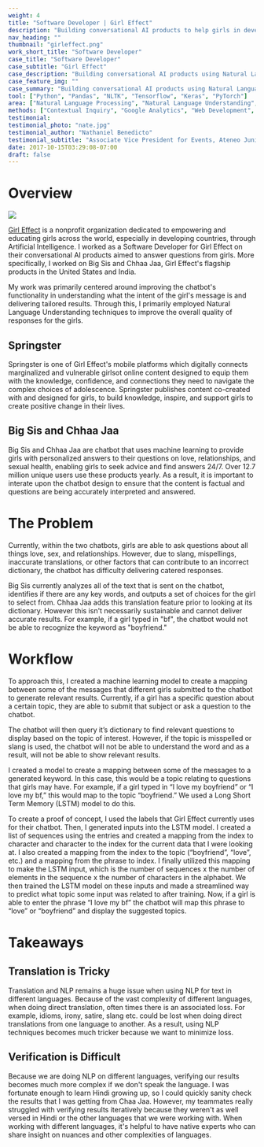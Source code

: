 ```yaml
---
weight: 4
title: "Software Developer | Girl Effect"
description: "Building conversational AI products to help girls in developing countries"
nav_heading: ""
thumbnail: "girleffect.png"
work_short_title: "Software Developer"
case_title: "Software Developer"
case_subtitle: "Girl Effect"
case_description: "Building conversational AI products using Natural Language Understanding to help girls in developing countries"
case_feature_img: ""
case_summary: "Building conversational AI products using Natural Language Understanding to help girls in developing countries"
tool: ["Python", "Pandas", "NLTK", "Tensorflow", "Keras", "PyTorch"]
area: ["Natural Language Processing", "Natural Language Understanding", "Software Development"]
methods: ["Contextual Inquiry", "Google Analytics", "Web Development", "User Interface Design"]
testimonial:
testimonial_photo: "nate.jpg"
testimonial_author: "Nathaniel Benedicto"
testimonial_subtitle: "Associate Vice President for Events, Ateneo Junior Marketing Association"
date: 2017-10-15T03:29:08-07:00
draft: false
---
```


# Overview

![](//nehahudait.com/girleffect/img/nikegirleffect.jpg)

[Girl Effect](https://girleffect.org) is a nonprofit organization dedicated to empowering and educating girls across the world, especially in developing countries, through Artificial Intelligence. I worked as a Software Developer for Girl Effect on their conversational AI products aimed to answer questions from girls. More specifically, I worked on Big Sis and Chhaa Jaa, Girl Effect's flagship products in the United States and India.

My work was primarily centered around improving the chatbot's functionality in understanding what the intent of the girl's message is and delivering tailored results. Through this, I primarily employed Natural Language Understanding techniques to improve the overall quality of responses for the girls.

## Springster
Springster is one of Girl Effect's mobile platforms which digitally connects marginalized and vulnerable girlsot online content designed to equip them with the knowledge, confidence, and connections they need to navigate the complex choices of adolescence. Springster publishes content co-created with and designed for girls, to build knowledge, inspire, and support girls to create positive change in their lives.

## Big Sis and Chhaa Jaa

Big Sis and Chhaa Jaa are chatbot that uses machine learning to provide girls with personalized answers to their questions on love, relationships, and sexual health, enabling girls to seek advice and find answers 24/7. Over 12.7 million unique users use these products yearly. As a result, it is important to interate upon the chatbot design to ensure that the content is factual and questions are being accurately interpreted and answered.

# The Problem
Currently, within the two chatbots, girls are able to ask questions about all things love, sex, and relationships. However, due to slang, mispellings, inaccurate translations, or other factors that can contribute to an incorrect dictionary, the chatbot has difficulty delivering catered responses.

Big Sis currently analyzes all of the text that is sent on the chatbot, identifies if there are any key words, and outputs a set of choices for the girl to select from. Chhaa Jaa adds this translation feature prior to looking at its dictionary. However this isn't necessarily sustainable and cannot deliver accurate results. For example, if a girl typed in "bf", the chatbot would not be able to recognize the keyword as "boyfriend."

# Workflow
To approach this, I created a machine learning model to create a mapping between some of the messages that different girls submitted to the chatbot to generate relevant results. Currently,
if a girl has a specific question about a certain topic, they are able to submit that subject or ask a question to the chatbot.

The chatbot will then query it’s dictionary to find relevant questions to display based on the topic of interest. However, if the topic is misspelled or slang is used, the chatbot will not be able to understand the word and as a result, will not be able to show relevant results.

I created a model to create a mapping between some of the messages to a generated keyword. In this case, this would be a topic relating to questions that girls may have. For example, if a girl typed in “I love my boyfriend” or “I love my bf,” this would map to the topic “boyfriend.” We used a Long Short Term Memory (LSTM) model to do this.

To create a proof of concept, I used the labels that Girl Effect currently uses for their
chatbot. Then, I generated inputs into the LSTM model. I created a list of sequences using
the entries and created a mapping from the index to character and character to the index for the
current data that I were looking at. I also created a mapping from the index to the topic
(“boyfriend”, “love”, etc.) and a mapping from the phrase to index. I finally utilized this mapping to make the LSTM input, which is the number of sequences x the number of elements
in the sequence x the number of characters in the alphabet. We then trained the LSTM model on
these inputs and made a streamlined way to predict what topic some input was related to after
training. Now, if a girl is able to enter the phrase “I love my bf” the chatbot will map this phrase to “love” or “boyfriend” and display the suggested topics.


# Takeaways
## Translation is Tricky
Translation and NLP remains a huge issue when using NLP for text in different languages. Because of the vast complexity of different languages, when doing direct translation, often times there is an associated loss. For example, idioms, irony, satire, slang etc. could be lost when doing direct translations from one language to another. As a result, using NLP techniques becomes much tricker because we want to minimize loss.

## Verification is Difficult
Because we are doing NLP on different languages, verifying our results becomes much more complex if we don't speak the language. I was fortunate enough to learn Hindi growing up, so I could quickly sanity check the results that I was getting from Chaa Jaa. However, my teammates really struggled with verifying results iteratively because they weren't as well versed in Hindi or the other languages that we were working with. When working with different languages, it's helpful to have native experts who can share insight on nuances and other complexities of languages.
